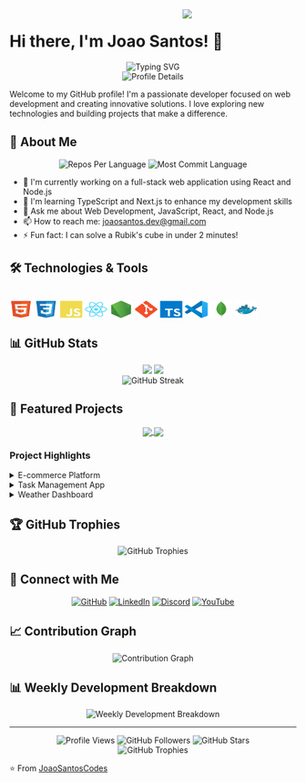 <img align='right' src='https://user-images.githubusercontent.com/5713670/87202985-820dcb80-c2b6-11ea-9f56-7ec461c497c3.gif' width='200'>

# Hi there, I'm Joao Santos! 👋

<div align="center">
  <img src="https://readme-typing-svg.herokuapp.com?font=Fira+Code&weight=500&size=40&pause=1000&color=6AD3AC&center=true&vCenter=true&random=false&width=600&height=100&lines=Full+Stack+Developer;Web+Developer;Open+Source+Enthusiast" alt="Typing SVG" />
</div>

<div align="center">
  <img src="https://github-profile-summary-cards.vercel.app/api/cards/profile-details?username=JoaoSantosCodes&theme=dracula" alt="Profile Details" />
</div>

Welcome to my GitHub profile! I'm a passionate developer focused on web development and creating innovative solutions. I love exploring new technologies and building projects that make a difference.

## 🚀 About Me

<div align="center">
  <img src="https://github-profile-summary-cards.vercel.app/api/cards/repos-per-language?username=JoaoSantosCodes&theme=dracula" alt="Repos Per Language" />
  <img src="https://github-profile-summary-cards.vercel.app/api/cards/most-commit-language?username=JoaoSantosCodes&theme=dracula" alt="Most Commit Language" />
</div>

- 🔭 I'm currently working on a full-stack web application using React and Node.js
- 🌱 I'm learning TypeScript and Next.js to enhance my development skills
- 💬 Ask me about Web Development, JavaScript, React, and Node.js
- 📫 How to reach me: joaosantos.dev@gmail.com
- ⚡ Fun fact: I can solve a Rubik's cube in under 2 minutes!

## 🛠️ Technologies & Tools

<div style="display: inline_block; margin-top: 20px;"><br>
  <img align="center" alt="HTML" height="30" width="40" src="https://raw.githubusercontent.com/devicons/devicon/master/icons/html5/html5-original.svg">
  <img align="center" alt="CSS" height="30" width="40" src="https://raw.githubusercontent.com/devicons/devicon/master/icons/css3/css3-original.svg">
  <img align="center" alt="JavaScript" height="30" width="40" src="https://raw.githubusercontent.com/devicons/devicon/master/icons/javascript/javascript-plain.svg">
  <img align="center" alt="React" height="30" width="40" src="https://raw.githubusercontent.com/devicons/devicon/master/icons/react/react-original.svg">
  <img align="center" alt="Node.js" height="30" width="40" src="https://raw.githubusercontent.com/devicons/devicon/master/icons/nodejs/nodejs-original.svg">
  <img align="center" alt="Git" height="30" width="40" src="https://raw.githubusercontent.com/devicons/devicon/master/icons/git/git-original.svg">
  <img align="center" alt="TypeScript" height="30" width="40" src="https://raw.githubusercontent.com/devicons/devicon/master/icons/typescript/typescript-original.svg">
  <img align="center" alt="VS Code" height="30" width="40" src="https://raw.githubusercontent.com/devicons/devicon/master/icons/vscode/vscode-original.svg">
  <img align="center" alt="MongoDB" height="30" width="40" src="https://raw.githubusercontent.com/devicons/devicon/master/icons/mongodb/mongodb-original.svg">
  <img align="center" alt="Docker" height="30" width="40" src="https://raw.githubusercontent.com/devicons/devicon/master/icons/docker/docker-original.svg">
</div>

## 📊 GitHub Stats

<div align="center">
  <img height="180em" src="https://github-readme-stats.vercel.app/api?username=JoaoSantosCodes&show_icons=true&theme=dracula&include_all_commits=true&count_private=true"/>
  <img height="180em" src="https://github-readme-stats.vercel.app/api/top-langs/?username=JoaoSantosCodes&layout=compact&langs_count=7&theme=dracula"/>
</div>

<div align="center">
  <img src="https://github-readme-streak-stats.herokuapp.com/?user=JoaoSantosCodes&theme=dracula" alt="GitHub Streak" />
</div>

## 📂 Featured Projects

<div align="center">
  <a href="https://github.com/JoaoSantosCodes/ecommerce-platform">
    <img align="center" src="https://github-readme-stats.vercel.app/api/pin/?username=JoaoSantosCodes&repo=ecommerce-platform&theme=dracula" />
  </a>
  <a href="https://github.com/JoaoSantosCodes/task-manager">
    <img align="center" src="https://github-readme-stats.vercel.app/api/pin/?username=JoaoSantosCodes&repo=task-manager&theme=dracula" />
  </a>
</div>

### Project Highlights

<details>
<summary>E-commerce Platform</summary>
<br>
<div align="center">
  <img src="https://github-readme-stats.vercel.app/api/pin/?username=JoaoSantosCodes&repo=ecommerce-platform&theme=dracula" />
</div>
<br>
A full-stack e-commerce platform built with React, Node.js, and MongoDB. Features include:
- User authentication
- Product management
- Shopping cart
- Payment integration
- Real-time inventory updates
- Admin dashboard
- Responsive design
</details>

<details>
<summary>Task Management App</summary>
<br>
<div align="center">
  <img src="https://github-readme-stats.vercel.app/api/pin/?username=JoaoSantosCodes&repo=task-manager&theme=dracula" />
</div>
<br>
A responsive task management application with real-time updates, built using React and Firebase. Features include:
- Task categorization
- Priority levels
- Deadline tracking
- Real-time updates
- Team collaboration
- Progress tracking
- Mobile-first design
</details>

<details>
<summary>Weather Dashboard</summary>
<br>
<div align="center">
  <img src="https://github-readme-stats.vercel.app/api/pin/?username=JoaoSantosCodes&repo=weather-dashboard&theme=dracula" />
</div>
<br>
A weather dashboard that provides real-time weather information using OpenWeather API. Features include:
- Real-time weather updates
- 5-day forecast
- Location-based weather
- Responsive design
- Weather alerts
- Historical data
- Interactive maps
</details>

## 🏆 GitHub Trophies
<div align="center">
  <img src="https://github-profile-trophy.vercel.app/?username=JoaoSantosCodes&theme=dracula&row=1&column=7" alt="GitHub Trophies" />
</div>

## 🤝 Connect with Me

<div align="center">
  <a href="https://github.com/JoaoSantosCodes" target="_blank">
    <img alt="GitHub" title="GitHub" height="40" width="40" src="https://cdn.simpleicons.org/github"></a>
  <a href="https://www.linkedin.com/in/jo%C3%A3o-santos-5a59a567/" target="_blank">
    <img alt="LinkedIn" title="LinkedIn" height="40" width="40" src="https://cdn.simpleicons.org/linkedin"></a>
  <a href="https://discord.gg/6JAwbTFy" target="_blank">
    <img alt="Discord" title="Discord" height="40" width="40" src="https://cdn.simpleicons.org/discord"></a>
  <a href="https://www.youtube.com/channel/UCT8zcIEJaNPUFVmoxLDwaZA" target="_blank">
    <img alt="YouTube" title="YouTube" height="40" width="40" src="https://cdn.simpleicons.org/youtube"></a>
</div>

## 📈 Contribution Graph
<div align="center">
  <img src="https://github-readme-activity-graph.vercel.app/graph?username=JoaoSantosCodes&theme=dracula" alt="Contribution Graph" />
</div>

## 📊 Weekly Development Breakdown
<div align="center">
  <img src="https://github-readme-stats.vercel.app/api/wakatime?username=JoaoSantosCodes&theme=dracula" alt="Weekly Development Breakdown" />
</div>

---
<div align="center">
  <img src="https://komarev.com/ghpvc/?username=JoaoSantosCodes&color=blueviolet" alt="Profile Views" />
  <img src="https://img.shields.io/github/followers/JoaoSantosCodes?label=Followers&style=social" alt="GitHub Followers" />
  <img src="https://img.shields.io/github/stars/JoaoSantosCodes?label=Stars&style=social" alt="GitHub Stars" />
</div>

<div align="center">
  <img src="https://github-profile-trophy.vercel.app/?username=JoaoSantosCodes&theme=dracula&margin-w=15&margin-h=15&row=1" alt="GitHub Trophies" />
</div>

⭐️ From [JoaoSantosCodes](https://github.com/JoaoSantosCodes)
